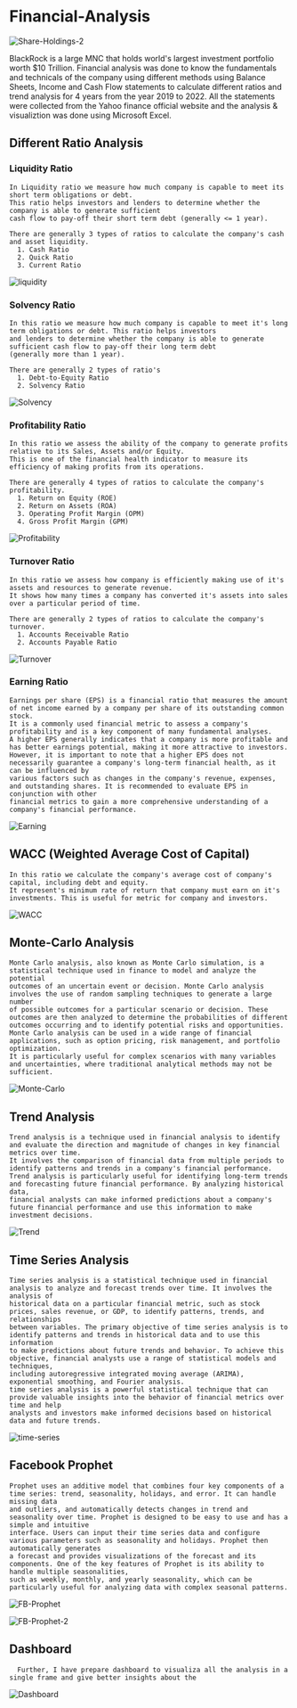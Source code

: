 # **Financial-Analysis**

![Share-Holdings-2](https://user-images.githubusercontent.com/107895872/236651272-e41b7ef0-bf09-48a7-a43f-8c47efaffd30.jpg)

BlackRock is a large MNC that holds world's largest investment portfolio worth $10 Trillion. Financial analysis was done to know the fundamentals and technicals of the company using different methods using Balance Sheets, Income and Cash Flow statements to calculate different ratios and trend analysis for 4 years from the year 2019 to 2022. All the statements were collected from the Yahoo finance official website and the analysis & visualiztion was done using Microsoft Excel.

## Different Ratio Analysis
  ### Liquidity Ratio
  ```
  In Liquidity ratio we measure how much company is capable to meet its short term obligations or debt. 
  This ratio helps investors and lenders to determine whether the company is able to generate sufficient 
  cash flow to pay-off their short term debt (generally <= 1 year). 
  
  There are generally 3 types of ratios to calculate the company's cash and asset liquidity.
    1. Cash Ratio
    2. Quick Ratio
    3. Current Ratio
  ```
  ![liquidity](https://user-images.githubusercontent.com/107895872/236649548-9ed09ee4-f66e-4706-b386-3b26547d246a.jpg)
  
  
  ### Solvency Ratio
  ```
  In this ratio we measure how much company is capable to meet it's long term obligations or debt. This ratio helps investors 
  and lenders to determine whether the company is able to generate sufficient cash flow to pay-off their long term debt 
  (generally more than 1 year). 
  
  There are generally 2 types of ratio's
    1. Debt-to-Equity Ratio
    2. Solvency Ratio
  ```
![Solvency](https://user-images.githubusercontent.com/107895872/236651638-e50495bc-f368-4ffc-9916-c6e134b03a7b.jpg)

  
  
  ### Profitability Ratio
  ```
  In this ratio we assess the ability of the company to generate profits relative to its Sales, Assets and/or Equity. 
  This is one of the financial health indicator to measure its efficiency of making profits from its operations.
  
  There are generally 4 types of ratios to calculate the company's profitability.
    1. Return on Equity (ROE)
    2. Return on Assets (ROA)
    3. Operating Profit Margin (OPM)
    4. Gross Profit Margin (GPM)
  ```
![Profitability](https://user-images.githubusercontent.com/107895872/236649866-11d7915c-6d8b-4cca-91f1-2168705545ae.jpg)


### Turnover Ratio
  ```
  In this ratio we assess how company is efficiently making use of it's assets and resources to generate revenue.
  It shows how many times a company has converted it's assets into sales over a particular period of time.
  
  There are generally 2 types of ratios to calculate the company's turnover.
    1. Accounts Receivable Ratio
    2. Accounts Payable Ratio
  ```
![Turnover](https://user-images.githubusercontent.com/107895872/236651641-0e7857f7-cfd1-4d40-b2f8-a34a69b131d1.jpg)


### Earning Ratio
  ```
  Earnings per share (EPS) is a financial ratio that measures the amount of net income earned by a company per share of its outstanding common stock. 
  It is a commonly used financial metric to assess a company's profitability and is a key component of many fundamental analyses.
  A higher EPS generally indicates that a company is more profitable and has better earnings potential, making it more attractive to investors. 
  However, it is important to note that a higher EPS does not necessarily guarantee a company's long-term financial health, as it can be influenced by 
  various factors such as changes in the company's revenue, expenses, and outstanding shares. It is recommended to evaluate EPS in conjunction with other 
  financial metrics to gain a more comprehensive understanding of a company's financial performance.
  ```
![Earning](https://user-images.githubusercontent.com/107895872/236651647-eeec34b7-addf-43ca-8a06-97d753733590.jpg)


## WACC (Weighted Average Cost of Capital)
  ```
  In this ratio we calculate the company's average cost of company's capital, including debt and equity. 
  It represent's minimum rate of return that company must earn on it's investments. This is useful for metric for company and investors.
  ```
![WACC](https://user-images.githubusercontent.com/107895872/236650311-31d39be3-d613-4671-81cc-063f9fdb2922.jpg)


## Monte-Carlo Analysis
  ```
  Monte Carlo analysis, also known as Monte Carlo simulation, is a statistical technique used in finance to model and analyze the potential 
  outcomes of an uncertain event or decision. Monte Carlo analysis involves the use of random sampling techniques to generate a large number 
  of possible outcomes for a particular scenario or decision. These outcomes are then analyzed to determine the probabilities of different 
  outcomes occurring and to identify potential risks and opportunities. 
  Monte Carlo analysis can be used in a wide range of financial applications, such as option pricing, risk management, and portfolio optimization. 
  It is particularly useful for complex scenarios with many variables and uncertainties, where traditional analytical methods may not be sufficient.
  ```
![Monte-Carlo](https://user-images.githubusercontent.com/107895872/236650644-3e13a265-6ab1-4317-9fcf-e9b0e1c8558f.jpg)


## Trend Analysis
  ```
  Trend analysis is a technique used in financial analysis to identify and evaluate the direction and magnitude of changes in key financial metrics over time. 
  It involves the comparison of financial data from multiple periods to identify patterns and trends in a company's financial performance. 
  Trend analysis is particularly useful for identifying long-term trends and forecasting future financial performance. By analyzing historical data, 
  financial analysts can make informed predictions about a company's future financial performance and use this information to make investment decisions.
  ```
![Trend](https://user-images.githubusercontent.com/107895872/236650757-7aeb3388-87ca-4f57-aa36-c09630232e1f.jpg)


## Time Series Analysis
  ```
  Time series analysis is a statistical technique used in financial analysis to analyze and forecast trends over time. It involves the analysis of 
  historical data on a particular financial metric, such as stock prices, sales revenue, or GDP, to identify patterns, trends, and relationships 
  between variables. The primary objective of time series analysis is to identify patterns and trends in historical data and to use this information 
  to make predictions about future trends and behavior. To achieve this objective, financial analysts use a range of statistical models and techniques, 
  including autoregressive integrated moving average (ARIMA), exponential smoothing, and Fourier analysis.
  time series analysis is a powerful statistical technique that can provide valuable insights into the behavior of financial metrics over time and help 
  analysts and investors make informed decisions based on historical data and future trends.
  ```
![time-series](https://user-images.githubusercontent.com/107895872/236651339-6756348c-a1f2-42a0-9778-af3092b55abf.jpg)


## Facebook Prophet
  ```
  Prophet uses an additive model that combines four key components of a time series: trend, seasonality, holidays, and error. It can handle missing data 
  and outliers, and automatically detects changes in trend and seasonality over time. Prophet is designed to be easy to use and has a simple and intuitive 
  interface. Users can input their time series data and configure various parameters such as seasonality and holidays. Prophet then automatically generates 
  a forecast and provides visualizations of the forecast and its components. One of the key features of Prophet is its ability to handle multiple seasonalities, 
  such as weekly, monthly, and yearly seasonality, which can be particularly useful for analyzing data with complex seasonal patterns.
  ```
  ![FB-Prophet](https://user-images.githubusercontent.com/107895872/236651406-bf98916c-d52a-4dab-9330-91fdf8a6c91c.jpg)

  ![FB-Prophet-2](https://user-images.githubusercontent.com/107895872/236651401-ca4158dd-c095-4f0c-98c8-635110ccf98d.jpg)
  
  
## Dashboard
  ```
    Further, I have prepare dashboard to visualiza all the analysis in a single frame and give better insights about the
  ```
  ![Dashboard](https://user-images.githubusercontent.com/107895872/236651177-23c13a1f-eb1a-4e82-b574-427e0485c836.jpg)

